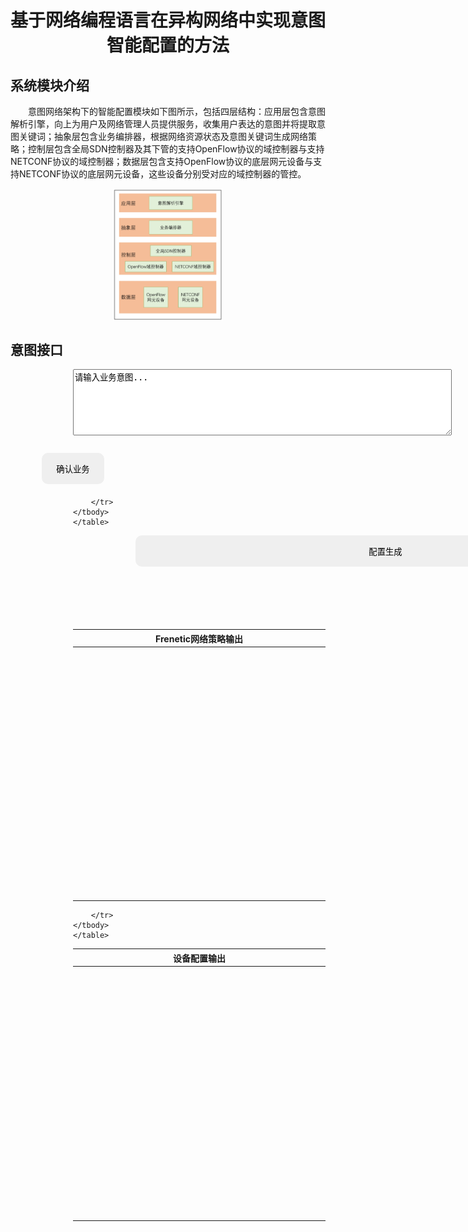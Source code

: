 # <center>基于网络编程语言在异构网络中实现意图智能配置的方法</center>

## 系统模块介绍

 <p style="text-indent: 2em;">意图网络架构下的智能配置模块如下图所示，包括四层结构：应用层包含意图解析引擎，向上为用户及网络管理人员提供服务，收集用户表达的意图并将提取意图关键词；抽象层包含业务编排器，根据网络资源状态及意图关键词生成网络策略；控制层包含全局SDN控制器及其下管的支持OpenFlow协议的域控制器与支持NETCONF协议的域控制器；数据层包含支持OpenFlow协议的底层网元设备与支持NETCONF协议的底层网元设备，这些设备分别受对应的域控制器的管控。

<img align="center" src="resources\Architecture.png" style="  display: block;
  margin-left: auto;
  margin-right: auto;
  width: 35%;" />


<script type="text/javascript">
        function myFunction() {
            // 这里写入要执行的代码逻辑
            // alert("Hello World!");
            var table = document.getElementById("mytab1");
            var td1=table.getElementsByTagName("tr").item(1).getElementsByTagName("td").item(0)

            
            code1 = 'import frenetic\nfrom frenetic.syntax import *\n \nclass MyApp(frenetic.App):\n    p1 = IP4DstEq(220.181.38.184, 32)\n    p2 = IP4DstEq(211.144.27.126, 32)\n    p3 = IP4DstEq(106.11.226.158, 32)\n    selectPacket = Or([p1, p2, p3])\n    Drop(selectPacket)\n    \napp = MyApp()\napp.start_event_loop()'
            code2 =  'print("hello world2")'
            defined_content = '<pre style="text-align: left;">' + code1 + '\n' + code2 + '</pre>';
            td1.innerHTML = defined_content
        }

        function myFunction2() {
            var table = document.getElementById("mytab2");
            var td1=table.getElementsByTagName("tr").item(1).getElementsByTagName("td").item(0)

            // XML数据（这里只作为示例）
            var xmlString = "<access-lists><access-list><name>BlockEntertainment</name><aces><ace><name>DenyEntertainmentSite1</name><matches><ipv4><destination-ip-address>106.11.226.158</destination-ip-address></ipv4></matches><actions><forwarding>drop</forwarding></actions></ace><!-- Add more ACEs for other entertainment sites --></aces></access-list></access-lists>";

            xmlString = "&lt;access-lists&gt;\n\t&lt;access-list&gt;\n\t\t&lt;name&gt;BlockEntertainment&lt;/name&gt;\n\t\t&lt;aces&gt;\n\t\t\t&lt;ace&gt;\n\t\t\t\t&lt;name&gt;DenyEntertainmentSite1&lt;/name&gt;\n\t\t\t\t&lt;matches&gt;\n\t\t\t\t\t&lt;ipv4&gt;\n\t\t\t\t\t\t&lt;destination-ip-address&gt;106.11.226.158&lt;/destination-ip-address&gt;\n\t\t\t\t\t&lt;/ipv4&gt;\n\t\t\t\t&lt;/matches&gt;\n\t\t\t\t&lt;actions&gt;\n\t\t\t\t\t&lt;forwarding&gt;drop&lt;/forwarding&gt;\n\t\t\t\t&lt;/actions&gt;\n\t\t\t&lt;/ace&gt;\n\t\t\t&lt;!-- Add more ACEs for other entertainment sites --&gt;\n\t\t&lt;/aces&gt;\n\t&lt;/access-list&gt;\n&lt;/access-lists&gt;";

            <!-- xmlString = "&lt;access-lists&gt;\n&lt;access-list&gt;\n&lt;name&gt;BlockEntertainment&lt;/name&gt;\n&lt;aces&gt;\n&lt;ace&gt;\n&lt;name&gt;DenyEntertainmentSite1&lt;/name&gt;\n&lt;matches&gt;\n&lt;ipv4&gt;\n&lt;destination-ip-address&gt;106.11.226.158&lt;/destination-ip-address&gt;\n&lt;/ipv4&gt;\n&lt;/matches&gt;\n&lt;actions&gt;\n&lt;forwarding&gt;drop&lt;/forwarding&gt;\n&lt;/actions&gt;\n&lt;/ace&gt;\n&lt;!-- Add more ACEs for other entertainment sites --&gt;\n&lt;/aces&gt;\n&lt;/access-list&gt;\n&lt;/access-lists&gt;"; -->
            
           
            
            defined_content = '<pre><code>' + xmlString + '</code></pre>'
            td1.innerHTML = defined_content
        }
        
        function progress() {
            var bar = document.getElementById("progress1");
            var width = 0;
            var id = setInterval(frame, 10);
            function frame() {
                if (width >= 100) {
                    clearInterval(id);
                    myFunction();
                }
                else {
                    width++;
                    bar.style.width = width + '%';
                }
            }
        }

        function progress2() {
            var bar = document.getElementById("progress2");
            var width = 0;
            var id = setInterval(frame, 10);
            function frame() {
                if (width >= 100) {
                    clearInterval(id);
                    myFunction2();
                }
                else {
                    width++;
                    bar.style.width = width + '%';
                }
            }
        }
        
  
</script>


<h2>意图接口</h2>
<form  method="get">
  <p><textarea name="fname" style="width: 600px; height: 100px; margin-left:100px">请输入业务意图...</textarea>   <button style="width:100px; height:50px; border: none; border-radius: 10px; font-family: sans-serif; margin-left:50px;margin-top: 25px;" type="button" onclick='progress()' >确认业务</button></p>
 
  <!-- <input type="submit" value="Submit" /> -->
</form>


<div class="progress-bar" style="margin-top:10px; margin-bottom:20px; margin-left:100px">
  <div class="progress" id="progress1"></div>
</div>

<div style="margin-left:100px">
    <table style='width: 100%;' id='mytab1'>
        <thead>
        <tr>
            <th width="800px">Frenetic网络策略输出</th>
            <!-- <th width="400px">模型输出-2</th>
            <th width="400px">实际答案</th> -->
        </tr>
        </thead>
        <tbody>
        <tr>
            <td width="800px" height="400px"></td>
            <!-- <td width="400px" height="400px"></td>
            <td width="400px" height="400px"></td> -->

        </tr>
    </tbody>
    </table>
</div>



 <button style="width:800px; height:50px; border: none; border-radius: 10px; font-family: sans-serif;margin-left:100px" type="button" onclick='progress2()' >配置生成</button>

 <div class="progress-bar" style="margin-top:10px; margin-bottom:20px; margin-left:100px">
  <div class="progress" id="progress2"></div>
</div>

<div style="margin-left:100px;margin-bottom:100px">
    <table style='width: 100%;' id='mytab2'>
        <thead>
        <tr>
            <th width="800px">设备配置输出</th>
            <!-- <th width="400px">模型输出-2</th>
            <th width="400px">实际答案</th> -->
        </tr>
        </thead>
        <tbody>
        <tr>
            <td width="800px" height="400px" style="text-align:left"></td>
            <!-- <td width="400px" height="400px"></td>
            <td width="400px" height="400px"></td> -->

        </tr>
    </tbody>
    </table>
</div>

